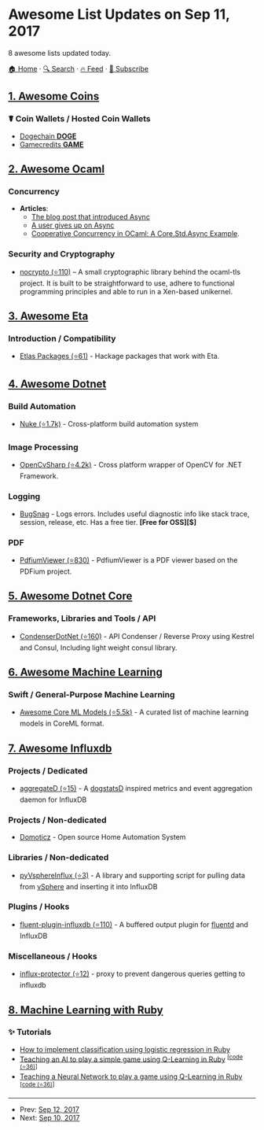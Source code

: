# Awesome List Updates on Sep 11, 2017

8 awesome lists updated today.

[🏠 Home](/README.md) · [🔍 Search](https://test.trackawesomelist.com/search/) · [🔥 Feed](https://test.trackawesomelist.com/rss.xml) · [📮 Subscribe](https://trackawesomelist.us17.list-manage.com/subscribe?u=d2f0117aa829c83a63ec63c2f&id=36a103854c)



## [1. Awesome Coins](/content/Zheaoli/awesome-coins/README.md)

### ☤ Coin Wallets / Hosted Coin Wallets

*   [Dogechain **DOGE**](https://my.dogechain.info/#/wallet)
*   [Gamecredits **GAME**](https://wallet.gamecredits.com/dashboard/myWallet)

## [2. Awesome Ocaml](/content/ocaml-community/awesome-ocaml/README.md)

### Concurrency

*   **Articles**:
    *   [The blog post that introduced Async](https://blog.janestreet.com/announcing-async/)
    *   [A user gives up on Async](http://rgrinberg.com/posts/abandoning-async/)
    *   [Cooperative Concurrency in OCaml: A Core.Std.Async Example](http://philtomson.github.io/blog/2014/07/09/core-dot-async-example/).

### Security and Cryptography

*   [nocrypto (⭐110)](https://github.com/mirleft/ocaml-nocrypto) – A small cryptographic library behind the ocaml-tls project. It is built to be straightforward to use, adhere to functional programming principles and able to run in a Xen-based unikernel.

## [3. Awesome Eta](/content/sfischer13/awesome-eta/README.md)

### Introduction / Compatibility

*   [Etlas Packages (⭐61)](https://github.com/typelead/eta-hackage#supported-packages) - Hackage packages that work with Eta.

## [4. Awesome Dotnet](/content/quozd/awesome-dotnet/README.md)

### Build Automation

*   [Nuke (⭐1.7k)](https://github.com/nuke-build/nuke) - Cross-platform build automation system

### Image Processing

*   [OpenCvSharp (⭐4.2k)](https://github.com/shimat/opencvsharp/) - Cross platform wrapper of OpenCV for .NET Framework.

### Logging

*   [BugSnag](https://docs.bugsnag.com/platforms/dotnet/) - Logs errors. Includes useful diagnostic info like stack trace, session, release, etc. Has a free tier. **\[Free for OSS]\[$]**

### PDF

*   [PdfiumViewer (⭐830)](https://github.com/pvginkel/PdfiumViewer) - PdfiumViewer is a PDF viewer based on the PDFium project.

## [5. Awesome Dotnet Core](/content/thangchung/awesome-dotnet-core/README.md)

### Frameworks, Libraries and Tools / API

*   [CondenserDotNet (⭐160)](https://github.com/Drawaes/CondenserDotNet) - API Condenser / Reverse Proxy using Kestrel and Consul, Including light weight consul library.

## [6. Awesome Machine Learning](/content/josephmisiti/awesome-machine-learning/README.md)

### Swift / General-Purpose Machine Learning

*   [Awesome Core ML Models (⭐5.5k)](https://github.com/likedan/Awesome-CoreML-Models) - A curated list of machine learning models in CoreML format.

## [7. Awesome Influxdb](/content/mark-rushakoff/awesome-influxdb/README.md)

### Projects / Dedicated

*   [aggregateD (⭐15)](https://github.com/ccpgames/aggregateD) - A [dogstatsD](https://docs.datadoghq.com/guides/dogstatsd/) inspired metrics and event aggregation daemon for InfluxDB

### Projects / Non-dedicated

*   [Domoticz](https://www.domoticz.com) - Open source Home Automation System

### Libraries / Non-dedicated

*   [pyVsphereInflux (⭐3)](https://github.com/fennm/pyVsphereInflux) - A library and supporting script for pulling data from [vSphere](https://www.vmware.com/products/vsphere.html) and inserting it into InfluxDB

### Plugins / Hooks

*   [fluent-plugin-influxdb (⭐110)](https://github.com/fangli/fluent-plugin-influxdb) - A buffered output plugin for [fluentd](https://www.fluentd.org/) and InfluxDB

### Miscellaneous / Hooks

*   [influx-protector (⭐12)](https://github.com/ve-global/influx-protector) - proxy to prevent dangerous queries getting to influxdb

## [8. Machine Learning with Ruby](/content/arbox/machine-learning-with-ruby/README.md)

### :sparkles: Tutorials

*   [How to implement classification using logistic regression in Ruby](https://www.practicalai.io/implementing-classification-using-logistic-regression-in-ruby/)
*   [Teaching an AI to play a simple game using Q-Learning in Ruby](https://www.practicalai.io/teaching-ai-play-simple-game-using-q-learning/) <sup>\[[code (⭐36)](https://github.com/daugaard/q-learning-simple-game)]</sup>
*   [Teaching a Neural Network to play a game using Q-Learning in Ruby](https://www.practicalai.io/teaching-a-neural-network-to-play-a-game-with-q-learning/) <sup>\[[code (⭐36)](https://github.com/daugaard/q-learning-simple-game/tree/neuralnetwork)]</sup>

---

- Prev: [Sep 12, 2017](/content/2017/09/12/README.md)
- Next: [Sep 10, 2017](/content/2017/09/10/README.md)